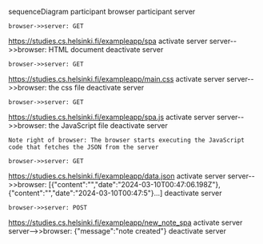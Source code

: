 sequenceDiagram
    participant browser
    participant server
    
    browser->>server: GET
https://studies.cs.helsinki.fi/exampleapp/spa
    activate server
    server-->>browser: HTML document
    deactivate server

    browser->>server: GET
https://studies.cs.helsinki.fi/exampleapp/main.css
    activate server
    server-->>browser: the css file
    deactivate server

    browser->>server: GET 
https://studies.cs.helsinki.fi/exampleapp/spa.js
    activate server
    server-->>browser: the JavaScript file
    deactivate server

    Note right of browser: The browser starts executing the JavaScript code that fetches the JSON from the server
    
    browser->>server: GET 
https://studies.cs.helsinki.fi/exampleapp/data.json 
    activate server
    server-->>browser: [{"content":"","date":"2024-03-10T00:47:06.198Z"},{"content":"","date":"2024-03-10T00:47:5"}...]
    deactivate server

    browser->>server: POST 
https://studies.cs.helsinki.fi/exampleapp/new_note_spa
    activate server
    server-->>browser: {"message":"note created"}
    deactivate server